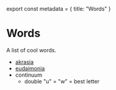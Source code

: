 export const metadata = {
title: "Words"
}


# Words

A list of cool words.

-   [akrasia](https://en.wikipedia.org/wiki/Akrasia)
-   [eudaimonia](https://en.wikipedia.org/wiki/Eudaimonia)
-   continuum
    -   double "u" = "w" = best letter

